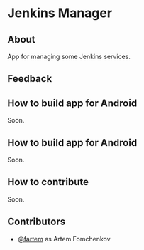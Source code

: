 # Jenkins Manager

## About

App for managing some Jenkins services.

## Feedback

## How to build app for Android

Soon.

## How to build app for Android

Soon.

## How to contribute

Soon.

## Contributors

- [@fartem](https://github.com/fartem) as Artem Fomchenkov

